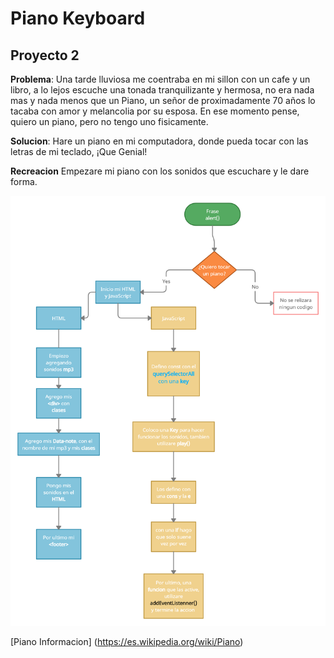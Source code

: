 # Piano Keyboard
## Proyecto 2

**Problema**: Una tarde lluviosa me coentraba en mi sillon con un cafe y un libro, a lo lejos escuche una tonada tranquilizante y hermosa, no era nada mas y nada menos que un Piano, un señor de proximadamente 70 años lo tacaba con amor y melancolia por su esposa. En ese momento pense, quiero un piano, pero no tengo uno fisicamente. 

**Solucion**: Hare un piano en mi computadora, donde pueda tocar con las letras de mi teclado, ¡Que Genial!

**Recreacion** Empezare mi piano con los sonidos que escuchare y le dare forma.

![Diagrama de Flujo](./assets/diagrama.jpg)

[Piano Informacion] (https://es.wikipedia.org/wiki/Piano)

